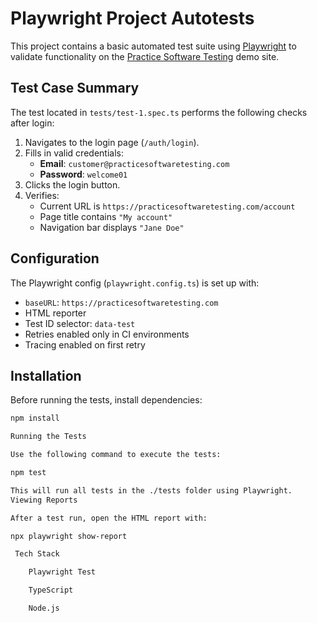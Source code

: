 # Playwright Project Autotests

This project contains a basic automated test suite using [Playwright](https://playwright.dev/) to validate functionality on the [Practice Software Testing](https://practicesoftwaretesting.com/) demo site.

## Test Case Summary

The test located in `tests/test-1.spec.ts` performs the following checks after login:

1. Navigates to the login page (`/auth/login`).
2. Fills in valid credentials:
   - **Email**: `customer@practicesoftwaretesting.com`
   - **Password**: `welcome01`
3. Clicks the login button.
4. Verifies:
   - Current URL is `https://practicesoftwaretesting.com/account`
   - Page title contains `"My account"`
   - Navigation bar displays `"Jane Doe"`

## Configuration

The Playwright config (`playwright.config.ts`) is set up with:

- `baseURL`: `https://practicesoftwaretesting.com`
- HTML reporter
- Test ID selector: `data-test`
- Retries enabled only in CI environments
- Tracing enabled on first retry

## Installation

Before running the tests, install dependencies:

```bash
npm install

Running the Tests

Use the following command to execute the tests:

npm test

This will run all tests in the ./tests folder using Playwright.
Viewing Reports

After a test run, open the HTML report with:

npx playwright show-report

 Tech Stack

    Playwright Test

    TypeScript

    Node.js